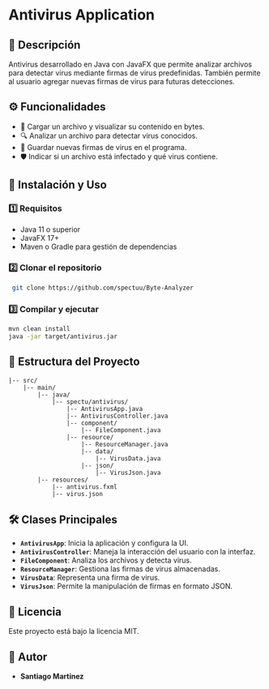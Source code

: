 # Antivirus Application

## 📌 Descripción
Antivirus desarrollado en Java con JavaFX que permite analizar archivos para detectar virus mediante firmas de virus predefinidas. También permite al usuario agregar nuevas firmas de virus para futuras detecciones.

## ⚙️ Funcionalidades
- 📂 Cargar un archivo y visualizar su contenido en bytes.
- 🔍 Analizar un archivo para detectar virus conocidos.
- 💾 Guardar nuevas firmas de virus en el programa.
- 🛡️ Indicar si un archivo está infectado y qué virus contiene.

## 🚀 Instalación y Uso
### 1️⃣ Requisitos
- Java 11 o superior
- JavaFX 17+
- Maven o Gradle para gestión de dependencias

### 2️⃣ Clonar el repositorio
```sh
 git clone https://github.com/spectuu/Byte-Analyzer
```

### 3️⃣ Compilar y ejecutar
```sh
mvn clean install
java -jar target/antivirus.jar
```

## 📁 Estructura del Proyecto
```
|-- src/
    |-- main/
        |-- java/
            |-- spectu/antivirus/
                |-- AntivirusApp.java
                |-- AntivirusController.java
                |-- component/
                    |-- FileComponent.java
                |-- resource/
                    |-- ResourceManager.java
                    |-- data/
                        |-- VirusData.java
                    |-- json/
                        |-- VirusJson.java
        |-- resources/
            |-- antivirus.fxml
            |-- virus.json
```

## 🛠️ Clases Principales
- **`AntivirusApp`**: Inicia la aplicación y configura la UI.
- **`AntivirusController`**: Maneja la interacción del usuario con la interfaz.
- **`FileComponent`**: Analiza los archivos y detecta virus.
- **`ResourceManager`**: Gestiona las firmas de virus almacenadas.
- **`VirusData`**: Representa una firma de virus.
- **`VirusJson`**: Permite la manipulación de firmas en formato JSON.

## 📜 Licencia
Este proyecto está bajo la licencia MIT.

## 👥 Autor
- **Santiago Martinez**


